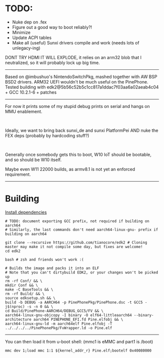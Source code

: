 # TODO:
* Nuke dep on .fex
* Figure out a good way to boot reliably?!
* Minimize
* Update ACPI tables
* Make all (useful) Sunxi drivers compile and work (needs lots of unlegacy-ing)

DONT TRY HDMI IT WILL EXPLODE, it relies on an arm32 blob that I neutralized, so it will probably lock up big time.

-----

Based on @imbushuo's NintendoSwitchPkg, mashed together with AW BSP BSD2 drivers. ARM32 UEFI wouldn't be
much useful on the PinePhone. Tested building with edk2@5b56c52b5c1cc817a1ddac7f03aa6a02aeab4c04 + GCC 10.2.1-6 + patches

-----

For now it prints some of my stupid debug prints on serial and hangs on MMU enablement.

</br>

Ideally, we want to bring back sunxi_de and sunxi PlatformPei AND nuke the FEX deps (probably by hardcoding stuff?)

</br>

Generally once somebody gets this to boot, W10 IoT should be bootable, and so should be W10 itself.

Maybe even W11 22000 builds, as armv8.1 is not yet an enforced requirement.

-----

# Building

[Install dependencies](https://github.com/tianocore/tianocore.github.io/wiki/Using-EDK-II-with-Native-GCC#install-required-software-from-apt)

```
# TODO: document exporting GCC prefix, not required if building on aarch64
# Similarly, the last commands don't need aarch64-linux-gnu- prefix if building on aarch64

git clone --recursive https://github.com/tianocore/edk2 # Cloning master may make it not compile some day, but fixes are welcome!
cd edk2

bash # zsh and friends won't work :(

# Builds the image and packs it into an ELF
# Note that you can't dirtybuild EDK2, or your changes won't be picked up
rm -rf Conf/ && \
mkdir Conf && \
make -C BaseTools && \
rm -rf Build/ && \
source edksetup.sh && \
build -b DEBUG -a AARCH64 -p PinePhonePkg/PinePhone.dsc -t GCC5 -j$(nproc) -s -n 0 && \
cd Build/PinePhone-AARCH64/DEBUG_GCC5/FV && \
aarch64-linux-gnu-objcopy -I binary -O elf64-littleaarch64 --binary-architecture aarch64 PINEPHONE_EFI.fd Pine.elfobj && \
aarch64-linux-gnu-ld -m aarch64elf Pine.elfobj -T ../../../../PinePhonePkg/FvWrapper.ld -o Pine.elf
```

-----
You can then load it from u-boot shell: (mmc1 is eMMC and part1 is /boot)

`mmc dev 1;load mmc 1:1 ${kernel_addr_r} Pine.elf;bootelf 0x40080000`
